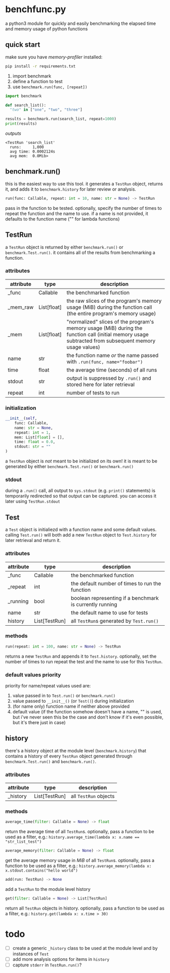 benchfunc.py
===

a python3 module for quickly and easily benchmarking the elapsed time and memory usage of python functions


## quick start
make sure you have *memory-profiler* installed:

```sh
pip install -r requirements.txt
```

1. import benchmark
2. define a function to test
3. use `benchmark.run(func, [repeat])`

```python
import benchmark

def search_list():
  "two" in ["one", "two", "three"]

results = benchmark.run(search_list, repeat=1000)
print(results)
```
*outputs*
```
<TestRun 'search_list'
  runs:     1,000
  avg time: 0.0002124s
  avg mem:  0.0Mib>
```

## benchmark.run()
this is the easiest way to use this tool. it generates a `TestRun` object, returns it, and adds it to `benchmark.history` for later review or analysis.

```python
run(func: Callable, repeat: int = 10, name: str = None) -> TestRun
```
pass in the function to be tested. optionally, specify the number of times to repeat the function and the name to use. if a name is not provided, it defaults to the function name ("<lambda>" for lambda functions)

## TestRun
a `TestRun` object is returned by either `benchmark.run()` or `benchmark.Test.run()`. it contains all of the results from benchmarking a function.

### attributes
| attribute | type | description |
| --------- | ---- | ----------- |
| _func     | Callable    | the benchmarked function |
| _mem_raw  | List[float] | the raw slices of the program's memory usage (MiB) during the function call (the entire program's memory usage) |
| _mem      | List[float] | "normalized" slices of the program's memory usage (MiB) during the function call (initial memory usage subtracted from subsequent memory usage values) |
| name      | str         | the function name *or* the name passed with `.run(func, name="foobar")` |
| time      | float       | the average time (seconds) of all runs |
| stdout    | str         | output is suppressed by `.run()` and stored here for later retrieval |
| repeat    | int         | number of tests to run |

### initialization
```python
__init__(self,
    func: Callable,
    name: str = None,
    repeat: int = 1,
    mem: List[float] = [],
    time: float = 0.0,
    stdout: str = ""
)
```

a `TestRun` object is *not* meant to be initialized on its own! it is meant to be generated by either `benchmark.Test.run()` or `benchmark.run()`

### stdout
during a `.run()` call, all output to `sys.stdout` (e.g. `print()` statements) is temporarily redirected so that output can be captured. you can access it later using `TestRun.stdout`

## Test

a `Test` object is initialiezd with a function name and some default values. calling `Test.run()` will both add a new `TestRun` object to `Test.history` for later retrieval and return it.

### attributes
| attribute | type | description |
| --------- | ---- | ----------- |
| _func     | Callable      | the benchmarked function |
| _repeat   | int           | the default number of times to run the function |
| _running  | bool          | boolean representing if a benchmark is currently running |
| name      | str           | the default name to use for tests |
| history   | List[TestRun] | all `TestRun`s generated by `Test.run()` |

### methods
```python
run(repeat: int = 100, name: str = None) -> TestRun
```
returns a new `TestRun` and appends it to `Test.history`. optionally, set the number of times to run repeat the test and the name to use for this `TestRun`.

### default values priority
priority for name/repeat values used are:

1. value passed in to `Test.run()` or `benchmark.run()`
2. value passed to `__init__()` (or `Test()`) during initialization
3. (for name only) function name if neither above provided
4. default value (if the function somehow doesn't have a name, "<function>" is used, but i've never seen this be the case and don't know if it's even possible, but it's there just in case)

## history
there's a history object at the module level (`benchmark.history`) that contains a history of every `TestRun` object generated through `benchmark.Test.run()` and `benchmark.run()`.

### attributes
| attribute | type | description |
| --------- | ---- | ----------- |
| _history  | List[TestRun] | all `TestRun` objects |

### methods
```python
average_time(filter: Callable = None) -> float
```
return the average time of all `TestRun`s. optionally, pass a function to be used as a filter, e.g.: `history.average_time(lambda x: x.name == "str_list_test")`

```python
average_memory(filter: Callable = None) -> float
```
get the average memory usage in *MiB* of all `TestRun`s. optionally, pass a function to be used as a filter, e.g.: `history.average_memory(lambda x: x.stdout.contains("hello world")`

```python
add(run: TestRun) -> None
```
add a `TestRun` to the module level history

```python
get(filter: Callable = None) -> List[TestRun]
```
return all `TestRun` objects in history. optionally, pass a function to be used as a filter, e.g.: `history.get(lambda x: x.time > 30)`

# todo
- [ ] create a generic `_history` class to be used at the module level and by instances of `Test`
- [ ] add more analysis options for items in `history`
- [ ] capture `stderr` in `TestRun.run()`?